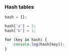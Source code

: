 ### Hash tables

```javascript
hash = {};

hash['a'] = 2;
hash['b'] = 1;

for (key in hash) {
	console.log(hash[key]);
}
```

